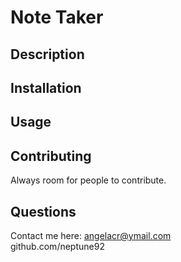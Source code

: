   # Note Taker


  ## Description
  


  

  ## Installation
  

  ## Usage
  


  ## Contributing
  Always room for people to contribute.


  ## Questions
  Contact me here: angelacr@ymail.com
  <br>
  github.com/neptune92
